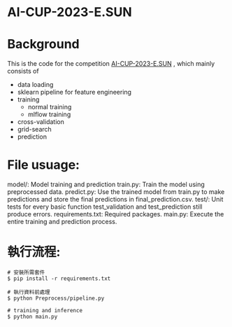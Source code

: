 # AI-CUP-2023-E.SUN

# Background
This is the code for the competition [AI-CUP-2023-E.SUN](https://tbrain.trendmicro.com.tw/Competitions/Details/31) , which mainly consists of
* data loading
* sklearn pipeline for feature engineering
* training
  * normal training
  * mlflow training
* cross-validation
* grid-search
* prediction 

# File usuage:
model/: Model training and prediction
train.py: Train the model using preprocessed data.
predict.py: Use the trained model from train.py to make predictions and store the final predictions in final_prediction.csv.
test/: Unit tests for every basic function
test_validation and test_prediction still produce errors.
requirements.txt: Required packages.
main.py: Execute the entire training and prediction process.

# 執行流程:

```
# 安裝所需套件
$ pip install -r requirements.txt 

# 執行資料前處理
$ python Preprocess/pipeline.py 

# training and inference
$ python main.py
```
